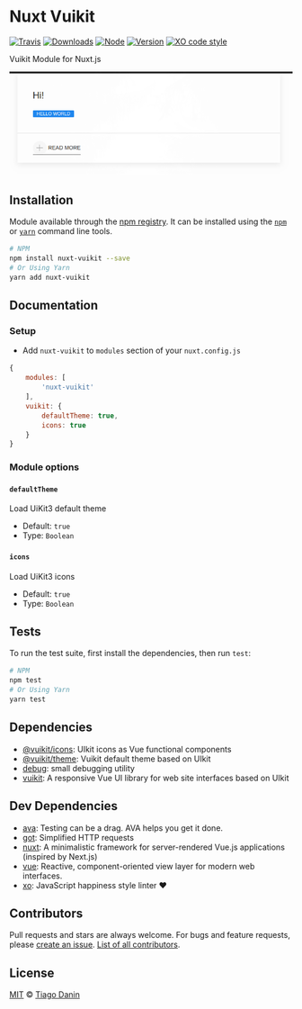 # Nuxt Vuikit

[![Travis](https://img.shields.io/travis/TiagoDanin/Nuxt-Vuikit.svg?branch=master&style=flat-square)](https://travis-ci.org/TiagoDanin/Nuxt-Vuikit) [![Downloads](https://img.shields.io/npm/dt/nuxt-vuikit.svg?style=flat-square)](https://npmjs.org/package/nuxt-vuikit) [![Node](https://img.shields.io/node/v/nuxt-vuikit.svg?style=flat-square)](https://npmjs.org/package/nuxt-vuikit) [![Version](https://img.shields.io/npm/v/nuxt-vuikit.svg?style=flat-square)](https://npmjs.org/package/nuxt-vuikit) [![XO code style](https://img.shields.io/badge/code%20style-XO-red.svg?style=flat-square)](https://github.com/xojs/xo) 

Vuikit Module for Nuxt.js

![](screenshot.png)

## Installation

Module available through the [npm registry](https://www.npmjs.com/). It can be installed using the  [`npm`](https://docs.npmjs.com/getting-started/installing-npm-packages-locally) or [`yarn`](https://yarnpkg.com/en/) command line tools.

```sh
# NPM
npm install nuxt-vuikit --save
# Or Using Yarn
yarn add nuxt-vuikit
```

## Documentation

### Setup

- Add `nuxt-vuikit` to `modules` section of your `nuxt.config.js`

```js
{
	modules: [
		'nuxt-vuikit'
	],
	vuikit: {
		defaultTheme: true,
		icons: true
	}
}
```

### Module options

#### `defaultTheme`
Load UiKit3 default theme
- Default: `true`
- Type: `Boolean`

#### `icons`
Load UiKit3 icons
- Default: `true`
- Type: `Boolean`

## Tests

To run the test suite, first install the dependencies, then run `test`:

```sh
# NPM
npm test
# Or Using Yarn
yarn test
```

## Dependencies

- [@vuikit/icons](https://ghub.io/@vuikit/icons): UIkit icons as Vue functional components
- [@vuikit/theme](https://ghub.io/@vuikit/theme): Vuikit default theme based on UIkit
- [debug](https://ghub.io/debug): small debugging utility
- [vuikit](https://ghub.io/vuikit): A responsive Vue UI library for web site interfaces based on UIkit

## Dev Dependencies

- [ava](https://ghub.io/ava): Testing can be a drag. AVA helps you get it done.
- [got](https://ghub.io/got): Simplified HTTP requests
- [nuxt](https://ghub.io/nuxt): A minimalistic framework for server-rendered Vue.js applications (inspired by Next.js)
- [vue](https://ghub.io/vue): Reactive, component-oriented view layer for modern web interfaces.
- [xo](https://ghub.io/xo): JavaScript happiness style linter ❤️

## Contributors

Pull requests and stars are always welcome. For bugs and feature requests, please [create an issue](https://github.com/TiagoDanin/Nuxt-Vuikit/issues). [List of all contributors](https://github.com/TiagoDanin/Nuxt-Vuikit/graphs/contributors).

## License

[MIT](LICENSE) © [Tiago Danin](https://TiagoDanin.github.io)